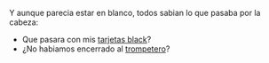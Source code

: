 Y aunque parecia estar en blanco, todos sabian lo que pasaba por la cabeza:

- Que pasara con mis [tarjetas black](tarjetas-black/tarjetas-black.md)?
- ¿No habiamos encerrado al [trompetero](trompetero/trompetero.md)?

